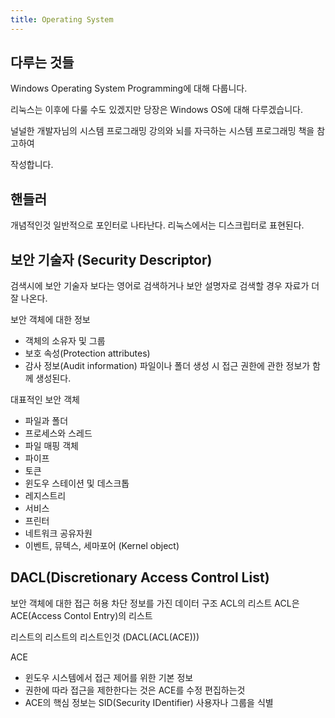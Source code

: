 ```yaml
---
title: Operating System
---
```

## 다루는 것들

Windows Operating System Programming에 대해 다룹니다.

리눅스는 이후에 다룰 수도 있겠지만 당장은 Windows OS에 대해 다루겠습니다.

널널한 개발자님의 시스템 프로그래밍 강의와 뇌를 자극하는 시스템 프로그래밍 책을 참고하여 

작성합니다.


## 핸들러

개념적인것 일반적으로 포인터로 나타난다. 리눅스에서는 디스크립터로 표현된다.


## 보안 기술자 (Security Descriptor)

검색시에 보안 기술자 보다는 영어로 검색하거나 보안 설명자로 검색할 경우 자료가 더 잘 나온다.

보안 객체에 대한 정보
- 객체의 소유자 및 그룹
- 보호 속성(Protection attributes)
- 감사 정보(Audit information)
파일이나 폴더 생성 시 접근 권한에 관한 정보가 함께 생성된다.

대표적인 보안 객체
- 파일과 폴더
- 프로세스와 스레드
- 파일 매핑 객체
- 파이프
- 토큰
- 윈도우 스테이션 및 데스크톱
- 레지스트리
- 서비스
- 프린터
- 네트워크 공유자원
- 이벤트, 뮤텍스, 세마포어 (Kernel object)

## DACL(Discretionary Access Control List)

보안 객체에 대한 접근 허용 차단 정보를 가진 데이터 구조
ACL의 리스트
ACL은 ACE(Access Contol Entry)의 리스트

리스트의 리스트의 리스트인것 (DACL(ACL(ACE)))

ACE
- 윈도우 시스템에서 접근 제어를 위한 기본 정보
- 권한에 따라 접근을 제한한다는 것은 ACE를 수정 편집하는것
- ACE의 핵심 정보는 SID(Security IDentifier) 사용자나 그룹을 식별
